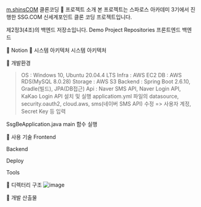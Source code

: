 [m.shinsCOM](https://m.shinsegaepoint.com/) 클론코딩
📍 프로젝트 소개
본 프로젝트는 스파로스 아카데미 3기에서 진행한 SSG.COM 신세계포인트 클론 코딩 프로젝트입니다.

제2정3(4조)의 백엔드 저장소입니다.
Demo
Project Repositories
프론트엔드
백엔드
 

📍 Notion
📍 시스템 아키텍처
시스템 아키텍처

 

📍 개발환경
> OS : Windows 10, Ubuntu 20.04.4 LTS
> Infra : AWS EC2
> DB : AWS RDS(MySQL 8.0.28)
> Storage : AWS S3
> Backend : Spring Boot 2.6.10, Gradle(빌드), JPA(DB접근)
> Api : Naver SMS API, Naver Login API, KaKao Login API
설치 및 실행
applicatiom.yml 파일의 datasource, security.oauth2, cloud.aws, sms(네이버 SMS API) 수정 => 사용자 계정, Secret Key 등 입력

SsgBeApplication.java main 함수 실행

 

📍 사용 기술
Frontend
           

Backend
     

Deploy
       

Tools
     

 

📍 디렉터리 구조
![image](https://github.com/Spharos4team/ssg-point-BE/assets/129583887/dfe77f52-c3bc-4802-a1b7-7bcf55570028)



📍 개발 산출물
